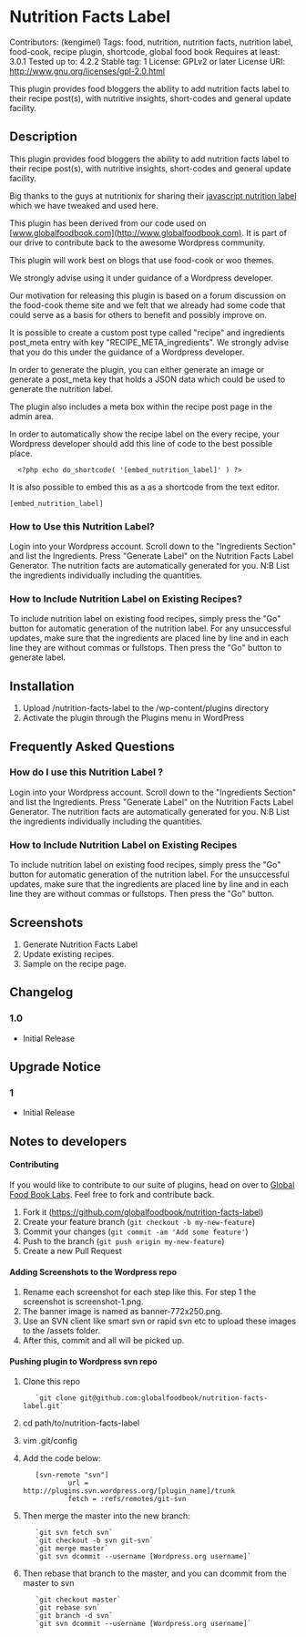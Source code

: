 # Nutrition Facts Label
Contributors: (kengimel)
Tags: food, nutrition, nutrition facts, nutrition label, food-cook, recipe plugin, shortcode, global food book
Requires at least: 3.0.1
Tested up to: 4.2.2
Stable tag: 1
License: GPLv2 or later
License URI: http://www.gnu.org/licenses/gpl-2.0.html

This plugin provides food bloggers the ability to add nutrition facts label to their recipe post(s), with nutritive insights, short-codes and general update facility.

## Description
This plugin provides food bloggers the ability to add nutrition facts label to their recipe post(s), with nutritive insights, short-codes and general update facility.

Big thanks to the guys at nutritionix for sharing their [javascript nutrition label](https://github.com/nutritionix/nutrition-label) which we have tweaked and used here.  

This plugin has been derived from our code used on  [www.globalfoodbook.com](http://www.globalfoodbook.com). It is part of our drive to contribute back to the awesome Wordpress community.

This plugin will work best on blogs that use food-cook or woo themes.

We strongly advise using it under guidance of a Wordpress developer.

Our motivation for releasing this plugin is based on a forum discussion on the food-cook theme site and we felt that we already had some code that could serve as a basis for others to benefit and possibly improve on.

It is possible to create a custom post type called "recipe" and ingredients post_meta entry with key "RECIPE_META_ingredients". We strongly advise that you do this under the guidance of a Wordpress developer.

In order to generate the plugin, you can either generate an image or generate a post_meta key that holds a JSON data which could be used to generate the nutrition label.

The plugin also includes a meta box within the recipe post page in the admin area.

In order to automatically show the recipe label on the every recipe, your Wordpress developer should add this line of code to the best possible place.

```
  <?php echo do_shortcode( '[embed_nutrition_label]' ) ?>
```

It is also possible to embed this as a as a shortcode from the text editor.


```
[embed_nutrition_label]
```
### How to Use this Nutrition Label?
Login into your Wordpress account.
Scroll down to the "Ingredients Section" and list the Ingredients.
Press "Generate Label" on the Nutrition Facts Label Generator.
The nutrition facts are automatically generated for you.
N:B List the ingredients individually including the quantities.

### How to Include Nutrition Label on Existing Recipes?
To include nutrition label on existing food recipes, simply press the "Go" button for automatic generation of the nutrition label.
For any unsuccessful updates, make sure that the ingredients are placed line by line and in each line they are without commas or fullstops.
Then press the "Go" button to generate label.


## Installation

1. Upload /nutrition-facts-label to the /wp-content/plugins directory
2. Activate the plugin through the Plugins menu in WordPress

## Frequently Asked Questions

### How do I use this Nutrition Label ?
Login into your Wordpress account.
Scroll down to the "Ingredients Section" and list the Ingredients.
Press "Generate Label" on the Nutrition Facts Label Generator.
The nutrition facts are automatically generated for you.
N:B List the ingredients individually including the quantities.

### How to Include Nutrition Label on Existing Recipes
To include nutrition label on existing food recipes, simply press the "Go" button for automatic generation of the nutrition label.
For the unsuccessful updates, make sure that the ingredients are placed line by line and in each line they are without commas or fullstops.
Then press the "Go" button.

## Screenshots

1. Generate Nutrition Facts Label
2. Update existing recipes.
3. Sample on the recipe page.

## Changelog

### 1.0
* Initial Release

## Upgrade Notice

### 1
* Initial Release

## Notes to developers

#### Contributing

If you would like to contribute to our suite of plugins, head on over to [Global Food Book Labs](https://github.com/globalfoodbook). Feel free to fork and contribute back.

1. Fork it (https://github.com/globalfoodbook/nutrition-facts-label)
2. Create your feature branch (`git checkout -b my-new-feature`)
3. Commit your changes (`git commit -am 'Add some feature'`)
4. Push to the branch (`git push origin my-new-feature`)
5. Create a new Pull Request

#### Adding Screenshots to the Wordpress repo

1. Rename each screenshot for each step like this. For step 1 the screenshot is screenshot-1.png.
2. The banner image is named as banner-772x250.png.
3. Use an SVN client like smart svn or rapid svn etc to upload these images to the /assets folder.
4. After this, commit and all will be picked up.

#### Pushing plugin to Wordpress svn repo

1. Clone this repo

          `git clone git@github.com:globalfoodbook/nutrition-facts-label.git`

2. cd path/to/nutrition-facts-label
3. vim .git/config
4. Add the code below:

          [svn-remote "svn"]
                  url = http://plugins.svn.wordpress.org/[plugin_name]/trunk
                  fetch = :refs/remotes/git-svn

5. Then merge the master into the new branch:

          `git svn fetch svn`
          `git checkout -b svn git-svn`
          `git merge master`
          `git svn dcommit --username [Wordpress.org username]`

6. Then rebase that branch to the master, and you can dcommit from the master to svn

          `git checkout master`
          `git rebase svn`
          `git branch -d svn`
          `git svn dcommit --username [Wordpress.org username]`
